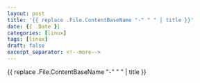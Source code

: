 ```yaml
---
layout: post
title: '{{ replace .File.ContentBaseName "-" " " | title }}'
date: {{ .Date }}
categories: [linux]
tags: [linux]
draft: false
excerpt_separator: <!--more-->
---
```

{{ replace .File.ContentBaseName "-" " " | title }}
<!--more-->

